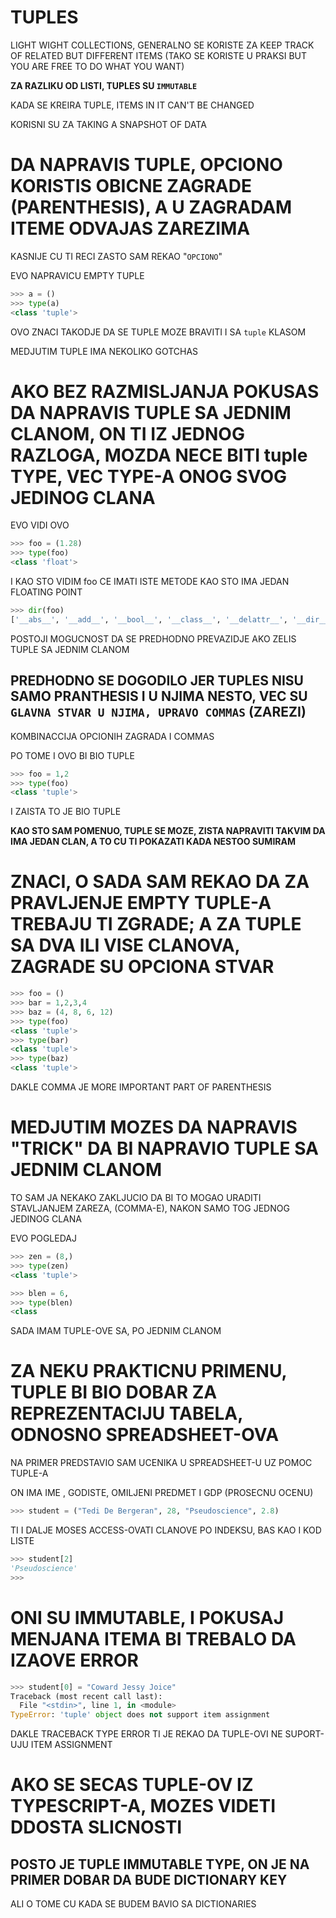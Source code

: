 # TUPLES

LIGHT WIGHT COLLECTIONS, GENERALNO SE KORISTE ZA KEEP TRACK OF RELATED BUT DIFFERENT ITEMS (TAKO SE KORISTE U PRAKSI BUT YOU ARE FREE TO DO WHAT YOU WANT)

**ZA RAZLIKU OD LISTI, TUPLES SU `IMMUTABLE`**

KADA SE KREIRA TUPLE, ITEMS IN IT CAN'T BE CHANGED

KORISNI SU ZA TAKING A SNAPSHOT OF DATA

# DA NAPRAVIS TUPLE, OPCIONO KORISTIS OBICNE ZAGRADE (PARENTHESIS), A U ZAGRADAM ITEME ODVAJAS ZAREZIMA

KASNIJE CU TI RECI ZASTO SAM REKAO "`OPCIONO`"

EVO NAPRAVICU EMPTY TUPLE

```py
>>> a = ()
>>> type(a)
<class 'tuple'>

```

OVO ZNACI TAKODJE DA SE TUPLE MOZE BRAVITI I SA `tuple` KLASOM

MEDJUTIM TUPLE IMA NEKOLIKO GOTCHAS

# AKO BEZ RAZMISLJANJA POKUSAS DA NAPRAVIS TUPLE SA JEDNIM CLANOM, ON TI IZ JEDNOG RAZLOGA, MOZDA NECE BITI tuple TYPE, VEC TYPE-A ONOG SVOG JEDINOG CLANA

EVO VIDI OVO

```py
>>> foo = (1.28)
>>> type(foo)
<class 'float'>
```

I KAO STO VIDIM foo CE IMATI ISTE METODE KAO STO IMA JEDAN FLOATING POINT

```py
>>> dir(foo)
['__abs__', '__add__', '__bool__', '__class__', '__delattr__', '__dir__', '__divmod__', '__doc__', '__eq__', '__float__', '__floordiv__', '__format__', '__ge__', '__getattribute__', '__getformat__', '__getnewargs__', '__gt__', '__hash__', '__init__', '__init_subclass__', '__int__', '__le__', '__lt__', '__mod__', '__mul__', '__ne__', '__neg__', '__new__', '__pos__', '__pow__', '__radd__', '__rdivmod__', '__reduce__', '__reduce_ex__', '__repr__', '__rfloordiv__', '__rmod__', '__rmul__', '__round__', '__rpow__', '__rsub__', '__rtruediv__', '__set_format__', '__setattr__', '__sizeof__', '__str__', '__sub__', '__subclasshook__', '__truediv__', '__trunc__', 'as_integer_ratio', 'conjugate', 'fromhex', 'hex', 'imag', 'is_integer', 'real']
```

POSTOJI MOGUCNOST DA SE PREDHODNO PREVAZIDJE AKO ZELIS TUPLE SA JEDNIM CLANOM

## PREDHODNO SE DOGODILO JER TUPLES NISU SAMO PRANTHESIS I U NJIMA NESTO, VEC SU `GLAVNA STVAR U NJIMA, UPRAVO COMMAS` (ZAREZI)

KOMBINACCIJA OPCIONIH ZAGRADA I COMMAS

PO TOME I OVO BI BIO TUPLE

```py
>>> foo = 1,2
>>> type(foo)
<class 'tuple'> 
```

I ZAISTA TO JE BIO TUPLE

**KAO STO SAM POMENUO, TUPLE SE MOZE, ZISTA NAPRAVITI TAKVIM DA IMA JEDAN CLAN, A TO CU TI POKAZATI KADA NESTOO SUMIRAM**

# ZNACI, O SADA SAM REKAO DA ZA PRAVLJENJE EMPTY TUPLE-A TREBAJU TI ZGRADE; A ZA TUPLE SA DVA ILI VISE CLANOVA, ZAGRADE SU OPCIONA STVAR

```py
>>> foo = ()
>>> bar = 1,2,3,4
>>> baz = (4, 8, 6, 12)
>>> type(foo)
<class 'tuple'>
>>> type(bar)
<class 'tuple'>
>>> type(baz)
<class 'tuple'>
```

DAKLE COMMA JE MORE IMPORTANT PART OF PARENTHESIS

# MEDJUTIM MOZES DA NAPRAVIS "TRICK" DA BI NAPRAVIO TUPLE SA JEDNIM CLANOM

TO SAM JA NEKAKO ZAKLJUCIO DA BI TO MOGAO URADITI STAVLJANJEM ZAREZA, (COMMA-E), NAKON SAMO TOG JEDNOG JEDINOG CLANA

EVO POGLEDAJ

```py
>>> zen = (8,)
>>> type(zen)
<class 'tuple'>

>>> blen = 6,
>>> type(blen)
<class
```

SADA IMAM TUPLE-OVE SA, PO JEDNIM CLANOM

# ZA NEKU PRAKTICNU PRIMENU, TUPLE BI BIO DOBAR ZA REPREZENTACIJU TABELA, ODNOSNO SPREADSHEET-OVA

NA PRIMER PREDSTAVIO SAM UCENIKA U SPREADSHEET-U UZ POMOC TUPLE-A

ON IMA IME , GODISTE, OMILJENI PREDMET I GDP (PROSECNU OCENU)

```py
>>> student = ("Tedi De Bergeran", 28, "Pseudoscience", 2.8)
```

TI I DALJE MOSES ACCESS-OVATI CLANOVE PO INDEKSU, BAS KAO I KOD LISTE

```py
>>> student[2]
'Pseudoscience'
>>> 
```

# ONI SU IMMUTABLE, I POKUSAJ MENJANA ITEMA BI TREBALO DA IZAOVE ERROR

```py
>>> student[0] = "Coward Jessy Joice"
Traceback (most recent call last):
  File "<stdin>", line 1, in <module>
TypeError: 'tuple' object does not support item assignment
```

DAKLE TRACEBACK TYPE ERROR TI JE REKAO DA TUPLE-OVI NE SUPORT-UJU ITEM ASSIGNMENT

# AKO SE SECAS TUPLE-OV IZ TYPESCRIPT-A, MOZES VIDETI DDOSTA SLICNOSTI

## POSTO JE TUPLE IMMUTABLE TYPE, ON JE NA PRIMER DOBAR DA BUDE DICTIONARY KEY

ALI O TOME CU KADA SE BUDEM BAVIO SA DICTIONARIES